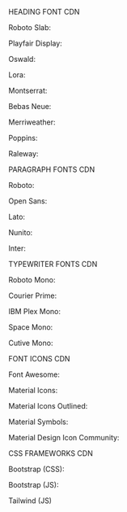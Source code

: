 HEADING FONT CDN

Roboto Slab:
<link href="https://fonts.googleapis.com/css2?family=Roboto+Slab:wght@700&display=swap" rel="stylesheet">

Playfair Display:
<link href="https://fonts.googleapis.com/css2?family=Playfair+Display:wght@700&display=swap" rel="stylesheet">

Oswald:
<link href="https://fonts.googleapis.com/css2?family=Oswald:wght@700&display=swap" rel="stylesheet">

Lora:
<link href="https://fonts.googleapis.com/css2?family=Lora:wght@700&display=swap" rel="stylesheet">

Montserrat:
<link href="https://fonts.googleapis.com/css2?family=Montserrat:wght@700&display=swap" rel="stylesheet">

Bebas Neue:
<link href="https://fonts.googleapis.com/css2?family=Bebas+Neue&display=swap" rel="stylesheet">

Merriweather:
<link href="https://fonts.googleapis.com/css2?family=Bebas+Neue&display=swap" rel="stylesheet">

Poppins:
<link href="https://fonts.googleapis.com/css2?family=Poppins:wght@700&display=swap" rel="stylesheet">

Raleway:
<link href="https://fonts.googleapis.com/css2?family=Raleway:wght@700&display=swap" rel="stylesheet">
	
PARAGRAPH FONTS CDN

Roboto:
<link href="https://fonts.googleapis.com/css2?family=Roboto&display=swap" rel="stylesheet">

Open Sans:
<link href="https://fonts.googleapis.com/css2?family=Open+Sans&display=swap" rel="stylesheet">

Lato:
<link href="https://fonts.googleapis.com/css2?family=Lato&display=swap" rel="stylesheet">

Nunito:
<link href="https://fonts.googleapis.com/css2?family=Nunito&display=swap" rel="stylesheet">

Inter:
<link href="https://fonts.googleapis.com/css2?family=Inter&display=swap" rel="stylesheet">

TYPEWRITER FONTS CDN

Roboto Mono:
<link href="https://fonts.googleapis.com/css2?family=Roboto+Mono&display=swap" rel="stylesheet">

Courier Prime:
<link href="https://fonts.googleapis.com/css2?family=Courier+Prime&display=swap" rel="stylesheet">

IBM Plex Mono:
<link href="https://fonts.googleapis.com/css2?family=IBM+Plex+Mono&display=swap" rel="stylesheet">

Space Mono:
<link href="https://fonts.googleapis.com/css2?family=Space+Mono&display=swap" rel="stylesheet">

Cutive Mono:
<link href="https://fonts.googleapis.com/css2?family=Cutive+Mono&display=swap" rel="stylesheet">

FONT ICONS CDN

Font Awesome:
<link rel="stylesheet" href="https://cdn.jsdelivr.net/npm/@fortawesome/fontawesome-free@6.5.0/css/all.min.css">

Material Icons:
<link href="https://fonts.googleapis.com/icon?family=Material+Icons" rel="stylesheet">

Material Icons Outlined:
<link href="https://fonts.googleapis.com/icon?family=Material+Icons+Outlined" rel="stylesheet">

Material Symbols:
<link href="https://fonts.googleapis.com/css2?family=Material+Symbols+Outlined" rel="stylesheet" />

Material Design Icon Community:
<link href="https://cdn.jsdelivr.net/npm/@mdi/font@7.4.47/css/materialdesignicons.min.css" rel="stylesheet">

CSS FRAMEWORKS CDN

Bootstrap (CSS):
<link href="https://cdn.jsdelivr.net/npm/bootstrap@5.3.3/dist/css/bootstrap.min.css" rel="stylesheet" integrity="sha384-QWTKZyjpPEjISv5WaRU9OFeRpok6YctnYmDr5pNlyT2bRjXh0JMhjY6hW+ALEwIH" crossorigin="anonymous">

Bootstrap (JS):
<script src="https://cdn.jsdelivr.net/npm/bootstrap@5.3.3/dist/js/bootstrap.bundle.min.js" integrity="sha384-xrRywqdh3B+z6hihP7gB5LQ2yzXRRQevLFMZbGx0sR5rXZTtqOwULybE7II0n00M" crossorigin="anonymous"></script>

Tailwind (JS)
<script src="https://cdn.tailwindcss.com"></script>
	